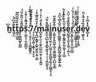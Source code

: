 <div align="center">

## h̰͆t͖̗̫͌ͯ͆́͛ṱ̲̜̪̥͒̏̒̅̈ͫ̅p͕̱͖̯̮̗͈͇̌͌ͮ̇̈͌̍̈́s̙̠͚͙̠̼̹͚̻̝͊ͩ̑͑͐͋͛̚:̹͉̫͓̝͎̘̝͇̮̳͍̟ͬͯͮ̊͛ͪ̅ͭ͗/̘͔̞̲̺̟̭͎̣̬̜̣͉̗͙̃ͥ̀ͮ̉̊̐̌/̬̩̪̲̣̳̗̦̻̗̲̗͖̜̭̹͚̇̓ͮ̐̎͂̔ͥm̻͙͈͔̫̠̞̮̙̤͖̼̼̫̞̙͍̟̯͈ͣ̒ͩͬͮͥ̉ḁ̫̜̪̲̝̥̝̻̖̮͍̘̞̠̹͔̯̤̰͌̊̍̈́̚ͅͅi͇͍͚̱̝̮̠̗͎̺͈̝͔̥͖͇͕̰͙̦̻͚̟͔̾ͅn̠̱͈͙̗͍̪̱̝͖͓̫̭͖̭̰͕̪̺̫̟͚͋͊̂͒̎ú͚̙͖͚͚͕͕̟̭̪̺̯͓͇̞͇̗̬̣̭̌ͣͫ͛͆̒s̘̫̬̙̰̭͈̙̪̦̬̞̩̹̳͛̆ͪ̐ͤ̄ͥͪͅͅe̖̺̳͙̘͈̝͎̭͉͕̰͎͉ͦ̄̏͐ͩ͐̈̽ͅŕ̪͙̭̙̫̮͓̫͔̻̠̻̼ͦ́ͥ̉̾̇̈ͬ.̥̜͖̰̬͙̩̦͖͆̂ͦ̉͆͛͌̒ͅd̯͎̳̻͓̝͙̳̓ͯ̓̊͑ͦͥ͛e͉̫̭̟͓ͤ̏ͯ̽͒̇ͪv̻̩̩̉̓ͫ̾͛

  
  
  
  <br>
  <br>
  <br>
  <br>
</div>
